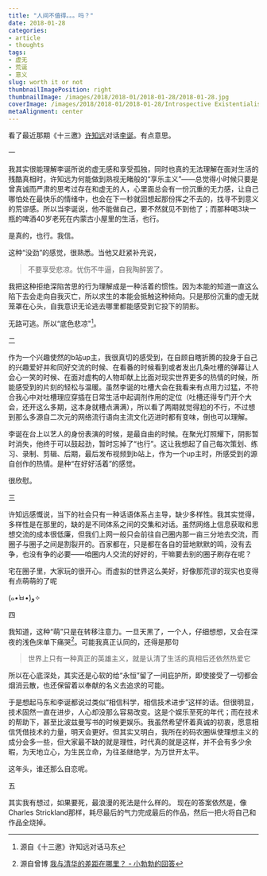 ```yaml
---
title: "人间不值得。。。吗？"
date: 2018-01-28
categories:
- article
- thoughts
tags:
- 虚无
- 荒诞
- 意义
slug: worth it or not
thumbnailImagePosition: right
thumbnailImage: /images/2018/2018-01/2018-01-28/2018-01-28.jpg
coverImage: /images/2018/2018-01/2018-01-28/Introspective Existentialism.jpg
metaAlignment: center
---
```


看了最近那期《十三邀》[许知远](https://v.qq.com/x/page/v0025csa5a9.html)对话[李诞](https://v.qq.com/x/page/j0025rf9fow.html)。有点意思。
<!--more-->

一

我其实很能理解李诞所说的虚无感和享受孤独，同时也真的无法理解在面对生活的残酷真相时，许知远为何能做到熟视无睹般的“享乐主义”——总觉得小时候只要是曾真诚而严肃的思考过存在和虚无的人，心里面总会有一份沉重的无力感，让自己哪怕处在最快乐的情绪中，也会在下一秒就回想起那份挥之不去的，找寻不到意义的荒谬感。所以当李诞说，他不能做自己，要不然就见不到他了；而那种喝3块一瓶的啤酒40岁老死在内蒙古小屋里的生活，也行。

是真的，也行。我信。

这种“没劲”的感觉，很熟悉。当他又赶紧补充说，

>不要享受悲凉。忧伤不牛逼，自我陶醉罢了。

我把这种拒绝深陷苦思的行为理解成是一种活着的惯性。因为本能的知道一直这么陷下去会走向自我灭亡，所以求生的本能会抵触这种倾向。只是那份沉重的虚无就笼罩在心头，自我意识无论逃去哪里都能感受到它投下的阴影。

无路可逃。所以“底色悲凉"[^1]。

二

作为一个兴趣使然的b站up主，我很真切的感受到，在自顾自瞎折腾的投身于自己的兴趣爱好并和同好交流的时候、在看番的时候看到或者发出几条吐槽的弹幕让人会心一笑的时候、在面对虚构的人物却献上比面对现实世界更多的热情的时候，所能感受到的片刻的轻松与温暖。虽然李诞的吐槽大会在我看来有点用力过猛，不符合我心中对吐槽理应穿插在日常生活中起调剂作用的定位（吐槽还得专门开个大会，还开这么多期，这本身就槽点满满），所以看了两期就觉得尬的不行，不过想到那么多源自二次元的网络流行语向主流文化迈进时都有变味，倒也可以理解。

李诞在台上以艺人的身份表演的时候，是最自由的时候。在聚光灯照耀下，阴影暂时消失，他终于可以鼓起劲，暂时忘掉了“也行”。这让我想起了自己每次策划、练习、录制、剪辑、后期，最后发布视频到b站上，作为一个up主时，所感受到的源自创作的热情。是种“在好好活着”的感觉。

很欣慰。

三

许知远感慨说，当下的社会只有一种话语体系占主导，缺少多样性。我其实觉得，多样性是在那里的，缺的是不同体系之间的交集和对话。虽然网络上信息获取和思想交流的成本很低廉，但我们上网一般只会前往自己圈内那一亩三分地去交流，而圈子与圈子之间是割裂开的。百家都在，只是都在各自的营地默默的鸣，没有去争，也没有争的必要——咱圈内人交流的好好的，干嘛要去别的圈子刷存在呢？

宅在圈子里，大家玩的很开心。而虚拟的世界这么美好，好像那荒谬的现实也变得有点萌萌的了呢

(๑•̀ㅂ•́)و✧

四

我知道，这种“萌”只是在转移注意力。一旦天黑了，一个人，仔细想想，又会在深夜的浅色床单下痛哭[^2]。可能我真正认同的，还得是那句

>世界上只有一种真正的英雄主义，就是认清了生活的真相后还依然热爱它

所以在心底深处，其实还是心软的给“永恒”留了一间庇护所，即使接受了一切都会烟消云散，也还保留着以奉献的名义去追求的可能。

于是想起马东和李诞都说过类似“相信科学，相信技术进步”这样的话。但很明显，技术固然一直在进步，人心却没那么容易改变。这是个娱乐至死的年代；而在技术的帮助下，甚至比波兹曼写书的时候更娱乐。我虽然希望怀着真诚的初衷，愿意相信凭借技术的力量，明天会更好。但其实又明白，我所在的码农圈纵使理想主义的成分会多一些，但大家最不缺的就是理性，时代真的就是这样，并不会有多少余暇，为天地立心，为生民立命，为往圣继绝学，为万世开太平。

这年头，谁还那么自恋呢。

五

其实我有想过，如果要死，最浪漫的死法是什么样的。 现在的答案依然是，像Charles Strickland那样，耗尽最后的气力完成最后的作品，然后一把火将自己和作品全烧掉。

[^1]:源自《十三邀》许知远对话马东
[^2]:源自曾博 [我与清华的差距在哪里？ - 小勃勃的回答](https://www.zhihu.com/question/47607160/answer/107439050)
